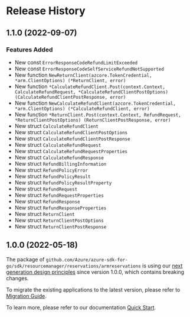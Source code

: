 # Release History

## 1.1.0 (2022-09-07)
### Features Added

- New const `ErrorResponseCodeRefundLimitExceeded`
- New const `ErrorResponseCodeSelfServiceRefundNotSupported`
- New function `NewReturnClient(azcore.TokenCredential, *arm.ClientOptions) (*ReturnClient, error)`
- New function `*CalculateRefundClient.Post(context.Context, CalculateRefundRequest, *CalculateRefundClientPostOptions) (CalculateRefundClientPostResponse, error)`
- New function `NewCalculateRefundClient(azcore.TokenCredential, *arm.ClientOptions) (*CalculateRefundClient, error)`
- New function `*ReturnClient.Post(context.Context, RefundRequest, *ReturnClientPostOptions) (ReturnClientPostResponse, error)`
- New struct `CalculateRefundClient`
- New struct `CalculateRefundClientPostOptions`
- New struct `CalculateRefundClientPostResponse`
- New struct `CalculateRefundRequest`
- New struct `CalculateRefundRequestProperties`
- New struct `CalculateRefundResponse`
- New struct `RefundBillingInformation`
- New struct `RefundPolicyError`
- New struct `RefundPolicyResult`
- New struct `RefundPolicyResultProperty`
- New struct `RefundRequest`
- New struct `RefundRequestProperties`
- New struct `RefundResponse`
- New struct `RefundResponseProperties`
- New struct `ReturnClient`
- New struct `ReturnClientPostOptions`
- New struct `ReturnClientPostResponse`


## 1.0.0 (2022-05-18)

The package of `github.com/Azure/azure-sdk-for-go/sdk/resourcemanager/reservations/armreservations` is using our [next generation design principles](https://azure.github.io/azure-sdk/general_introduction.html) since version 1.0.0, which contains breaking changes.

To migrate the existing applications to the latest version, please refer to [Migration Guide](https://aka.ms/azsdk/go/mgmt/migration).

To learn more, please refer to our documentation [Quick Start](https://aka.ms/azsdk/go/mgmt).